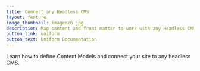 ```yaml
---
title: Connect any Headless CMS
layout: feature
image_thumbnail: images/6.jpg
description: Map content and front matter to work with any Headless CMS.
button_link: uniform
button_text: Uniform Documentation
---
```


Learn how to define Content Models and connect your site to any headless CMS.
